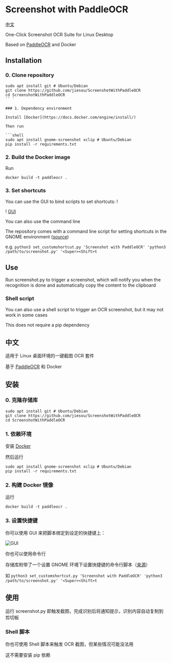 # Screenshot with PaddleOCR

[中文](#中文)

One-Click Screenshot OCR Suite for Linux Desktop

Based on [PaddleOCR](https://github.com/PaddlePaddle/PaddleOCR) and Docker

## Installation

### 0. Clone repository

```
sudo apt install git # Ubuntu/Debian
git clone https://github.com/jiesou/ScreenshotWithPaddleOCR
cd ScreenshotWithPaddleOCR
`` `

### 1. Dependency environment

Install [Docker](https://docs.docker.com/engine/install/)

Then run

```shell
sudo apt install gnome-screenshot xclip # Ubuntu/Debian
pip install -r requirements.txt
```

### 2. Build the Docker image

Run

`docker build -t paddleocr .`

### 3. Set shortcuts

You can use the GUI to bind scripts to set shortcuts: !

! [GUI](https://user-images.githubusercontent.com/84175239/213644404-a0762776-e068-423b-861d-e0a37eb381a3.png)

You can also use the command line

The repository comes with a command line script for setting shortcuts in the GNOME environment ([source](https://askubuntu.com/a/597414))

e.g. `python3 set_customshortcut.py 'Screenshot with PaddleOCR' 'python3 /path/to/screenshot.py' '<Super><Shift>t`

## Use

Run screenshot.py to trigger a screenshot, which will notify you when the recognition is done and automatically copy the content to the clipboard

### Shell script

You can also use a shell script to trigger an OCR screenshot, but it may not work in some cases

This does not require a pip dependency

## 中文

适用于 Linux 桌面环境的一键截图 OCR 套件

基于 [PaddleOCR](https://github.com/PaddlePaddle/PaddleOCR) 和 Docker

## 安装

### 0. 克隆存储库

```
sudo apt install git # Ubuntu/Debian
git clone https://github.com/jiesou/ScreenshotWithPaddleOCR
cd ScreenshotWithPaddleOCR
```

### 1. 依赖环境

安装 [Docker](https://docs.docker.com/engine/install/)

然后运行

```shell
sudo apt install gnome-screenshot xclip # Ubuntu/Debian
pip install -r requirements.txt
```

### 2. 构建 Docker 镜像

运行

`docker build -t paddleocr .`

### 3. 设置快捷键

你可以使用 GUI 来把脚本绑定到设定的快捷键上：

![GUI](https://user-images.githubusercontent.com/84175239/213644404-a0762776-e068-423b-861d-e0a37eb381a3.png)

你也可以使用命令行

存储库附带了一个设置 GNOME 环境下设置快捷键的命令行脚本（[来源](https://askubuntu.com/a/597414)）

如 `python3 set_customshortcut.py 'Screenshot with PaddleOCR' 'python3 /path/to/screenshot.py' '<Super><Shift>t`

## 使用

运行 screenshot.py 即触发截图，完成识别后将通知提示，识别内容自动复制到剪切板

### Shell 脚本

你也可使用 Shell 脚本来触发 OCR 截图，但某些情况可能没法用

这不需要安装 pip 依赖
